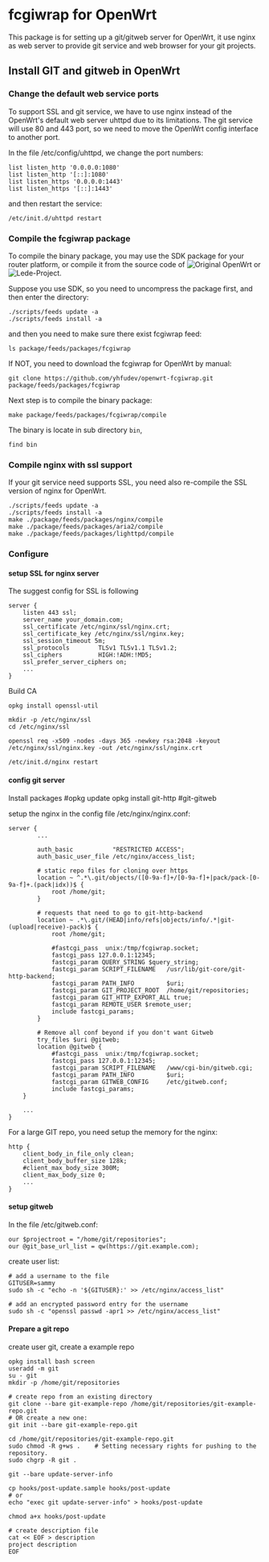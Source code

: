 # fcgiwrap for OpenWrt


This package is for setting up a git/gitweb server for OpenWrt,
it use nginx as web server to provide git service and web browser
for your git projects.

## Install GIT and gitweb in OpenWrt



### Change the default web service ports

To support SSL and git service, we have to use nginx instead of the
OpenWrt's default web server uhttpd due to its limitations. The git
service will use 80 and 443 port, so we need to move the OpenWrt
config interface to another port.

In the file /etc/config/uhttpd, we change the port numbers:

    list listen_http '0.0.0.0:1080'
    list listen_http '[::]:1080'
    list listen_https '0.0.0.0:1443'
    list listen_https '[::]:1443'

and then restart the service:

    /etc/init.d/uhttpd restart

### Compile the fcgiwrap package

To compile the binary package, you may use the SDK package for your router platform,
or compile it from the source code of ![Original OpenWrt](https://openwrt.org/)
or ![Lede-Project](https://lede-project.org/).


Suppose you use SDK, so you need to uncompress the package first, and then enter the
directory:

    ./scripts/feeds update -a
    ./scripts/feeds install -a

and then you need to make sure there exist fcgiwrap feed:

    ls package/feeds/packages/fcgiwrap

If NOT, you need to download the fcgiwrap for OpenWrt by manual:

    git clone https://github.com/yhfudev/openwrt-fcgiwrap.git package/feeds/packages/fcgiwrap

Next step is to compile the binary package:

    make package/feeds/packages/fcgiwrap/compile

The binary is locate in sub directory `bin`,

    find bin

### Compile nginx with ssl support

If your git service need supports SSL, you need also re-compile the SSL version of nginx for OpenWrt.

    ./scripts/feeds update -a
    ./scripts/feeds install -a
    make ./package/feeds/packages/nginx/compile
    make ./package/feeds/packages/aria2/compile
    make ./package/feeds/packages/lighttpd/compile

### Configure

#### setup SSL for nginx server

The suggest config for SSL is following

    server {
        listen 443 ssl;
        server_name your_domain.com;
        ssl_certificate /etc/nginx/ssl/nginx.crt;
        ssl_certificate_key /etc/nginx/ssl/nginx.key;
        ssl_session_timeout 5m;
        ssl_protocols        TLSv1 TLSv1.1 TLSv1.2;
        ssl_ciphers          HIGH:!ADH:!MD5;
        ssl_prefer_server_ciphers on;
        ...
    }

Build CA

    opkg install openssl-util

    mkdir -p /etc/nginx/ssl
    cd /etc/nginx/ssl

    openssl req -x509 -nodes -days 365 -newkey rsa:2048 -keyout /etc/nginx/ssl/nginx.key -out /etc/nginx/ssl/nginx.crt

    /etc/init.d/nginx restart

#### config git server

Install packages
    #opkg update
    opkg install git-http #git-gitweb

setup the nginx in the config file /etc/nginx/nginx.conf:

    server {
            ...

            auth_basic           "RESTRICTED ACCESS";
            auth_basic_user_file /etc/nginx/access_list;

            # static repo files for cloning over https
            location ~ ^.*\.git/objects/([0-9a-f]+/[0-9a-f]+|pack/pack-[0-9a-f]+.(pack|idx))$ {
                root /home/git;
            }

            # requests that need to go to git-http-backend
            location ~ .*\.git/(HEAD|info/refs|objects/info/.*|git-(upload|receive)-pack)$ {
                root /home/git;

                #fastcgi_pass  unix:/tmp/fcgiwrap.socket;
                fastcgi_pass 127.0.0.1:12345;
                fastcgi_param QUERY_STRING $query_string;
                fastcgi_param SCRIPT_FILENAME   /usr/lib/git-core/git-http-backend;
                fastcgi_param PATH_INFO         $uri;
                fastcgi_param GIT_PROJECT_ROOT  /home/git/repositories;
                fastcgi_param GIT_HTTP_EXPORT_ALL true;
                fastcgi_param REMOTE_USER $remote_user;
                include fastcgi_params;
            }

            # Remove all conf beyond if you don't want Gitweb
            try_files $uri @gitweb;
            location @gitweb {
                #fastcgi_pass  unix:/tmp/fcgiwrap.socket;
                fastcgi_pass 127.0.0.1:12345;
                fastcgi_param SCRIPT_FILENAME   /www/cgi-bin/gitweb.cgi;
                fastcgi_param PATH_INFO         $uri;
                fastcgi_param GITWEB_CONFIG     /etc/gitweb.conf;
                include fastcgi_params;
        }

        ...
    }

For a large GIT repo, you need setup the memory for the nginx:

    http {
        client_body_in_file_only clean;
        client_body_buffer_size 128k;
        #client_max_body_size 300M;
        client_max_body_size 0;
        ...
    }

#### setup gitweb

In the file /etc/gitweb.conf:

    our $projectroot = "/home/git/repositories";
    our @git_base_url_list = qw(https://git.example.com);

create user list:

    # add a username to the file
    GITUSER=sammy
    sudo sh -c "echo -n '${GITUSER}:' >> /etc/nginx/access_list"

    # add an encrypted password entry for the username
    sudo sh -c "openssl passwd -apr1 >> /etc/nginx/access_list"


#### Prepare a git repo

create user git, create a example repo

    opkg install bash screen
    useradd -m git
    su - git
    mkdir -p /home/git/repositories

    # create repo from an existing directory
    git clone --bare git-example-repo /home/git/repositories/git-example-repo.git
    # OR create a new one:
    git init --bare git-example-repo.git

    cd /home/git/repositories/git-example-repo.git
    sudo chmod -R g+ws .    # Setting necessary rights for pushing to the repository.
    sudo chgrp -R git .

    git --bare update-server-info

    cp hooks/post-update.sample hooks/post-update
    # or
    echo "exec git update-server-info" > hooks/post-update

    chmod a+x hooks/post-update

    # create description file
    cat << EOF > description
    project description
    EOF
